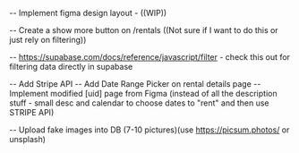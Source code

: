 <!-- DONE -->

<!-- -- For property stuff use https://random-data-api.com/documentation - specifically /users or /addresses -->
<!-- -- Upload fake data into DB -->
<!-- -- Add filtering below Rental Header -->
<!-- -- Add Pricing and Bedrooms to supabase DB -->
<!-- -- Create Rentals Card component -->
<!-- -- Create [uid] page for rentals -->
<!-- -- Filtered States in Alphabetical order -->

<!-- -- https://supabase.com/docs/reference/javascript/eq for fetching data for specific rental on [uid] page -->
<!-- -- Implement filtering to update state in /rentals -->

<!-- TODO -->

-- Implement figma design layout - ((WIP))

-- Create a show more button on /rentals ((Not sure if I want to do this or just rely on filtering))

-- https://supabase.com/docs/reference/javascript/filter - check this out for filtering data directly in supabase

-- Add Stripe API
-- Add Date Range Picker on rental details page
-- Implement modified [uid] page from Figma (instead of all the description stuff - small desc and calendar to choose dates to "rent" and then use STRIPE API)

-- Upload fake images into DB (7-10 pictures)(use https://picsum.photos/ or unsplash)
